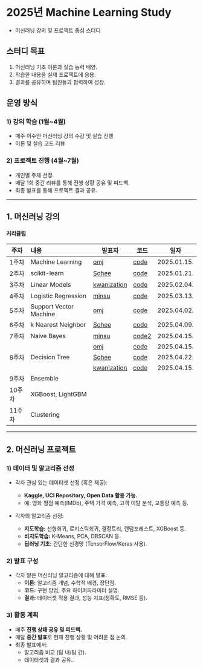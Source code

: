 # 
# **2025년 Machine Learning Study**
- 머신러닝 강의 및 프로젝트 중심 스터디

## **스터디 목표**
1. 머신러닝 기초 이론과 실습 능력 배양.
2. 학습한 내용을 실제 프로젝트에 응용.
3. 결과를 공유하며 팀원들과 협력하여 성장.

## **운영 방식**
### **1) 강의 학습 (1월~4월)**
- 매주 이수안 머신러닝 강의 수강 및 실습 진행
- 이론 및 실습 코드 리뷰

### **2) 프로젝트 진행 (4월~7월)**
- 개인별 주제 선정.
- 매달 1회 중간 리뷰를 통해 진행 상황 공유 및 피드백.
- 최종 발표를 통해 프로젝트 결과 공유.
----
## 1. 머신러닝 강의
#### **커리큘럼**
|주차|내용|발표자|코드|일자|
|---|:-----|---|---|---|
|1주차|Machine Learning|[omj](https://github.com/omj3424)|[code](https://github.com/omj3424/Machine_Learning_Study/blob/main/1_%EB%A8%B8%EC%8B%A0%EB%9F%AC%EB%8B%9D_(Machine_Learning)_.ipynb)|2025.01.15.|
|2주차|scikit-learn|[Sohee](https://github.com/SoheeKim12)|[code](https://github.com/SoheeKim12/Machine_Learning_Study/blob/main/2_%EC%82%AC%EC%9D%B4%ED%82%B7%EB%9F%B0(scikit_learn)_%EC%8B%9C%EC%9E%91_sh.ipynb)|2025.01.21.|
|3주차|Linear Models|[kwanization](https://github.com/kwanization)|[code](https://github.com/kwanization/Machine_Learning_Study/blob/main/_3_%EC%84%A0%ED%98%95_%EB%AA%A8%EB%8D%B8(Linear_Models)_ipynb%EC%9D%98_%EC%82%AC%EB%B3%B8.ipynb)|2025.02.04.|
|4주차|Logistic Regression|[minsu](https://github.com/seo-minsu)|[code](https://github.com/seo-minsu/machine_learning_study-minsu-/blob/main/4_로지스틱_회귀(Logistic_Regression)minsu.ipynb)|2025.03.13.|
|5주차|Support Vector Machine|[omj](https://github.com/omj3424)|[code](https://github.com/omj3424/Machine_Learning_Study/blob/main/5_%EC%84%9C%ED%8F%AC%ED%8A%B8_%EB%B2%A1%ED%84%B0_%EB%A8%B8%EC%8B%A0(Support_Vector_Machines).ipynb)|2025.04.02.|
|6주차|k Nearest Neighbor|[Sohee](https://github.com/SoheeKim12)|[code](https://github.com/SoheeKim12/Machine_Learning_Study/blob/main/6_%EC%B5%9C%EA%B7%BC%EC%A0%91_%EC%9D%B4%EC%9B%83_250402.ipynb)|2025.04.09.|
|7주차|Naive Bayes|[minsu](https://github.com/seo-minsu)|[code2](https://github.com/seo-minsu/machine_learning_study-minsu-/blob/main/Naive_bayes(minsu)3.ipynb)|2025.04.15.|
|||[omj](https://github.com/omj3424)|[code](https://github.com/omj3424/Machine_Learning_Study/blob/main/7_%EB%82%98%EC%9D%B4%EB%B8%8C_%EB%B2%A0%EC%9D%B4%EC%A6%88_%EB%B6%84%EB%A5%98%EA%B8%B0(Naive_Bayes_Classification).ipynb)|2025.04.15.|
|8주차|Decision Tree|[Sohee](https://github.com/SoheeKim12)|[code](https://github.com/SoheeKim12/Machine_Learning_Study/blob/main/Decision_Tree_250422.ipynb)|2025.04.22.|
|||[kwanization](https://github.com/kwanization)|[code]([https://github.com/omj3424/Machine_Learning_Study/blob/main/7_%EB%82%98%EC%9D%B4%EB%B8%8C_%EB%B2%A0%EC%9D%B4%EC%A6%88_%EB%B6%84%EB%A5%98%EA%B8%B0(Naive_Bayes_Classification).ipynb]([https://colab.research.google.com/github/kwanization/Machine_Learning_Study/blob/main/%EA%B2%B0%EC%A0%95%20%ED%8A%B8%EB%A6%AC(Decision%20Tree).ipynb#scrollTo=fx7Gst0u5gMN](https://github.com/kwanization/Machine_Learning_Study/blob/main/%EA%B2%B0%EC%A0%95%20%ED%8A%B8%EB%A6%AC(Decision%20Tree).ipynb)))|2025.04.15.|
|9주차|Ensemble||||
|10주차|XGBoost, LightGBM||||
|11주차|Clustering||||
    
----
        
## 2. 머신러닝 프로젝트

### 1) 데이터 및 알고리즘 선정
- 각자 관심 있는 데이터셋 선정 (혹은 제공):
  - **Kaggle, UCI Repository, Open Data 활용 가능.**
  - 예: 영화 평점 예측(IMDb), 주택 가격 예측, 고객 이탈 분석, 교통량 예측 등.

- 각자의 알고리즘 선정:
  - **지도학습:** 선형회귀, 로지스틱회귀, 결정트리, 랜덤포레스트, XGBoost 등.
  - **비지도학습:** K-Means, PCA, DBSCAN 등.
  - **딥러닝 기초:** 간단한 신경망 (TensorFlow/Keras 사용).

### 2) 발표 구성
- 각자 맡은 머신러닝 알고리즘에 대해 발표:
  - **이론:** 알고리즘 개념, 수학적 배경, 장단점.
  - **코드:** 구현 방법, 주요 하이퍼파라미터 설명.
  - **결과:** 데이터셋 적용 결과, 성능 지표(정확도, RMSE 등).

### 3) 활동 계획
- 매주 **진행 상태 공유 및 피드백.**
- 매달 **중간 발표**로 현재 진행 상황 및 어려운 점 논의.
- 최종 발표에서:
  - 알고리즘 비교 (팀 내/팀 간).
  - 데이터셋과 결과 공유..
